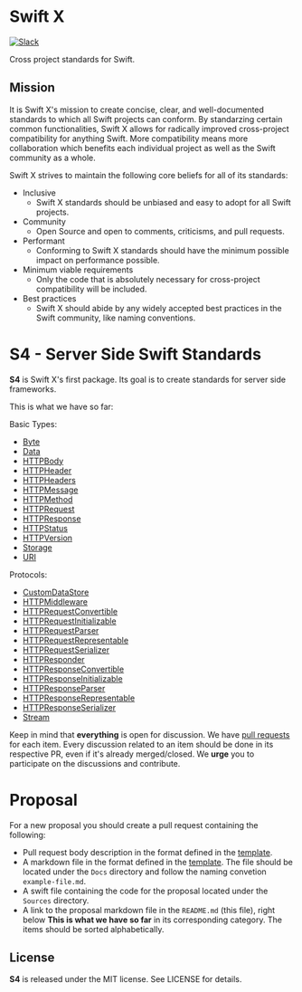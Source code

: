 # Swift X

[![Slack][slack-badge]][slack-url]

Cross project standards for Swift.

## Mission

It is Swift X's mission to create concise, clear, and well-documented standards to which all Swift projects can conform. By standarzing certain common functionalities, Swift X allows for radically improved cross-project compatibility for anything Swift. More compatibility means more collaboration which benefits each individual project as well as the Swift community as a whole.

Swift X strives to maintain the following core beliefs for all of its standards:
- Inclusive
    - Swift X standards should be unbiased and easy to adopt for all Swift projects.
- Community
    - Open Source and open to comments, criticisms, and pull requests.
- Performant
    - Conforming to Swift X standards should have the minimum possible impact on performance possible.
- Minimum viable requirements
    - Only the code that is absolutely necessary for cross-project compatibility will be included.
- Best practices
    - Swift X should abide by any widely accepted best practices in the Swift community, like naming conventions.

# S4 - Server Side Swift Standards

**S4** is Swift X's first package. Its goal is to create standards for server side frameworks.

This is what we have so far:

Basic Types:

- [Byte](Docs/byte.md)
- [Data](Docs/data.md)
- [HTTPBody](Docs/http-body.md)
- [HTTPHeader](Docs/http-header.md)
- [HTTPHeaders](Docs/http-headers.md)
- [HTTPMessage](Docs/http-message.md)
- [HTTPMethod](Docs/http-method.md)
- [HTTPRequest](Docs/http-request.md)
- [HTTPResponse](Docs/http-response.md)
- [HTTPStatus](Docs/http-status.md)
- [HTTPVersion](Docs/http-version.md)
- [Storage](Docs/storage.md)
- [URI](Docs/uri.md)

Protocols:

- [CustomDataStore](Docs/custom-data-store.md)
- [HTTPMiddleware](Docs/http-middleware.md)
- [HTTPRequestConvertible](Docs/http-request-convertible.md)
- [HTTPRequestInitializable](Docs/http-request-initializable.md)
- [HTTPRequestParser](Docs/http-request-parser.md)
- [HTTPRequestRepresentable](Docs/http-request-representable.md)
- [HTTPRequestSerializer](Docs/http-request-serializer.md)
- [HTTPResponder](Docs/http-responder.md)
- [HTTPResponseConvertible](Docs/http-response-convertible.md)
- [HTTPResponseInitializable](Docs/http-response-initializable.md)
- [HTTPResponseParser](Docs/http-response-parser.md)
- [HTTPResponseRepresentable](Docs/http-response-representable.md)
- [HTTPResponseSerializer](Docs/http-response-serializer.md)
- [Stream](Docs/stream.md)

Keep in mind that **everything** is open for discussion. We have [pull requests](https://github.com/swift-x/s4/pulls) for each item. Every discussion related to an item should be done in its respective PR, even if it's already merged/closed. We **urge** you to participate on the discussions and contribute.

# Proposal

For a new proposal you should create a pull request containing the following:

- Pull request body description in the format defined in the [template](template.md).
- A markdown file in the format defined in the [template](template.md). The file should be located under the `Docs` directory and follow the naming convetion `example-file.md`.
- A swift file containing the code for the proposal located under the `Sources` directory.
- A link to the proposal markdown file in the `README.md` (this file), right below **This is what we have so far** in its corresponding category. The items should be sorted alphabetically.

License
-------

**S4** is released under the MIT license. See LICENSE for details.

[slack-badge]: http://slack.swiftx.io/badge.svg
[slack-url]: http://slack.swiftx.io